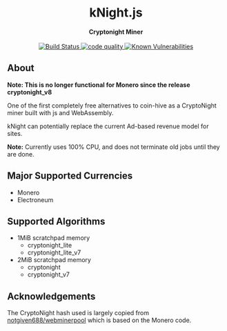 <h1 align="center">kNight.js</h1>

<div align="center">
  <strong>Cryptonight Miner</strong>
</div>

<br />

<div align="center">
  <a href="https://travis-ci.org/Block-Lab/kNight.js">
    <img src="https://travis-ci.org/Block-Lab/kNight.js.svg?branch=master" alt="Build Status">
  </a>
  <a href="https://www.codefactor.io/repository/github/block-lab/knight.js">
    <img src="https://www.codefactor.io/repository/github/block-lab/knight.js/badge" alt="code quality">
  </a>
  <a href="https://snyk.io/test/github/Block-Lab/kNight.js">
    <img src="https://snyk.io/test/github/Block-Lab/kNight.js/badge.svg" alt="Known Vulnerabilities">
  </a>
</div>

## About

**Note: This is no longer functional for Monero since the release cryptonight_v8**

One of the first completely free alternatives to coin-hive as a CryptoNight miner built with js and WebAssembly.  

kNight can potentially replace the current Ad-based revenue model for sites.

**Note:** Currently uses 100% CPU, and does not terminate old jobs until they are done.

## Major Supported Currencies

- Monero
- Electroneum

## Supported Algorithms

  - 1MiB scratchpad memory
      - cryptonight_lite
      - cryptonight_lite_v7
  - 2MiB scratchpad memory
      - cryptonight
      - cryptonight_v7

## Acknowledgements

The CryptoNight hash used is largely copied from [notgiven688/webminerpool](https://github.com/notgiven688/webminerpool/tree/master/hash_cn/webassembly) which is based on the Monero code.
